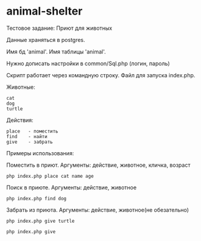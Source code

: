 # animal-shelter

Тестовое задание: Приют для животных

Данные храняться в postgres.

Имя бд 'animal'. Имя таблицы 'animal'.

Нужно дописать настройки в common/Sql.php (логин, пароль)

Скрипт работает через командную строку. Файл для запуска index.php.

Животные:

    cat
    dog
    turtle

Действия:

    place   - поместить
    find    - найти
    give    - забрать 


Примеры использования:

Поместить в приют. Аргументы: действие, животное, кличка, возраст

    php index.php place cat name age
        
Поиск в приюте. Аргументы: действие, животное

    php index.php find dog
    
Забрать из приюта. Аргументы: действие, животное(не обезательно)
    
    php index.php give turtle
    
    php index.php give